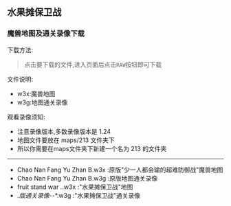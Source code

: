 ﻿## 水果摊保卫战
### 魔兽地图及通关录像下载
下载方法:
> 点击要下载的文件,进入页面后点击`RAW`按钮即可下载

文件说明:
* w3x:魔兽地图
* w3g:地图通关录像



观看录像须知:
* 注意录像版本,多数录像版本是 1.24
* 地图文件要放在 maps/213 文件夹下 
* 所以你需要在maps文件夹下新建一个名为 213 的文件夹

---

* Chao Nan Fang Yu Zhan B.w3x  :原版"少一人都会输的超难防御战"魔兽地图
* Chao Nan Fang Yu Zhan B.w3g  :原版地图通关录像
* fruit stand war *.*.w3x :"水果摊保卫战"地图
* *.*版通关录像*-*-*.w3g :"水果摊保卫战"通关录像
